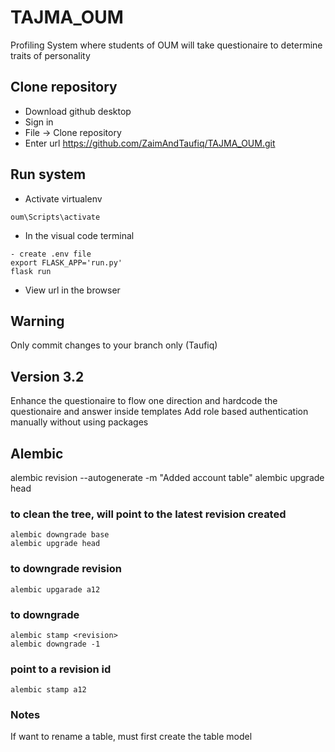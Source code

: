 # TAJMA_OUM
Profiling System where students of OUM will take questionaire to determine traits of personality


## Clone repository
- Download github desktop
- Sign in 
- File -> Clone repository
- Enter url https://github.com/ZaimAndTaufiq/TAJMA_OUM.git

## Run system
- Activate virtualenv
```
oum\Scripts\activate
```
- In the visual code terminal 
```
- create .env file
export FLASK_APP='run.py'
flask run
```

- View url in the browser

## Warning
Only commit changes to your branch only (Taufiq)

## Version 3.2
Enhance the questionaire to flow one direction and hardcode the questionaire and answer inside templates
Add role based authentication manually without using packages

## Alembic
alembic revision --autogenerate -m "Added account table"
alembic upgrade head

### to clean the tree, will point to the latest revision created
```
alembic downgrade base
alembic upgrade head
```
### to downgrade revision 
```
alembic upgarade a12
```
### to downgrade
```
alembic stamp <revision>
alembic downgrade -1
```
### point to a revision id
```
alembic stamp a12
```
### Notes 
If want to rename a table, must first create the table model
